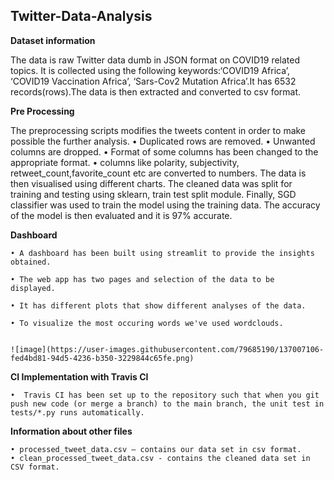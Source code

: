 ## Twitter-Data-Analysis
                                               
                                               
                                               
**Dataset information**

The data is raw Twitter data dumb in JSON format on COVID19 related topics. It is collected using the following keywords:‘COVID19 Africa’, ‘COVID19 Vaccination
Africa’, ‘Sars-Cov2 Mutation Africa’.It has 6532 records(rows).The data is then extracted and converted to csv format.

**Pre Processing**

The preprocessing scripts modifies the tweets content in order to make possible the further analysis.
    • Duplicated rows are removed.
    • Unwanted columns are dropped.
    • Format of some columns has been changed to the appropriate format.
    • columns like polarity, subjectivity, retweet_count,favorite_count etc are converted to numbers.
The data is then visualised using different charts. The cleaned data was split for training and testing using sklearn, train test split module. Finally, SGD classifier was used to train the model using the training data. The accuracy of the model is then evaluated and it is 97% accurate.

**Dashboard**

    • A dashboard has been built using streamlit to provide the insights obtained.

    • The web app has two pages and selection of the data to be displayed. 
      
    • It has different plots that show different analyses of the data.
    
    • To visualize the most occuring words we've used wordclouds.
    
    
    ![image](https://user-images.githubusercontent.com/79685190/137007106-fed4bd81-94d5-4236-b350-3229844c65fe.png)


**CI Implementation with Travis CI**

    •  Travis CI has been set up to the repository such that when you git push new code (or merge a branch) to the main branch, the unit test in tests/*.py runs automatically.

**Information about other files**

    • processed_tweet_data.csv – contains our data set in csv format.
    • clean_processed_tweet_data.csv - contains the cleaned data set in CSV format.

